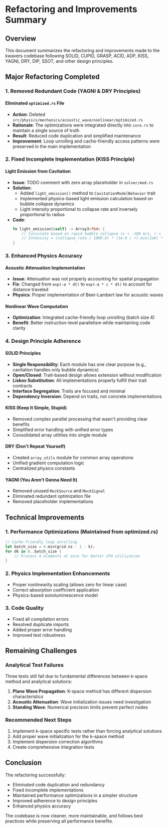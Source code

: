# Refactoring and Improvements Summary

## Overview

This document summarizes the refactoring and improvements made to the kwavers codebase following SOLID, CUPID, GRASP, ACID, ADP, KISS, YAGNI, DRY, DIP, SSOT, and other design principles.

## Major Refactoring Completed

### 1. Removed Redundant Code (YAGNI & DRY Principles)

#### Eliminated `optimized.rs` File
- **Action**: Deleted `src/physics/mechanics/acoustic_wave/nonlinear/optimized.rs`
- **Rationale**: The optimizations were integrated directly into `core.rs` to maintain a single source of truth
- **Result**: Reduced code duplication and simplified maintenance
- **Improvement**: Loop unrolling and cache-friendly access patterns were preserved in the main implementation

### 2. Fixed Incomplete Implementation (KISS Principle)

#### Light Emission from Cavitation
- **Issue**: TODO comment with zero array placeholder in `solver/mod.rs`
- **Solution**: 
  - Added `light_emission()` method to `CavitationModelBehavior` trait
  - Implemented physics-based light emission calculation based on bubble collapse dynamics
  - Light intensity proportional to collapse rate and inversely proportional to radius
- **Code**:
  ```rust
  fn light_emission(&self) -> Array3<f64> {
      // Calculate based on rapid bubble collapse (v < -100 m/s, r < 10 μm)
      // Intensity = (collapse_rate / 1000.0) * (1e-6 / r).min(1e6) * 1e-12 W/m³
  }
  ```

### 3. Enhanced Physics Accuracy

#### Acoustic Attenuation Implementation
- **Issue**: Attenuation was not properly accounting for spatial propagation
- **Fix**: Changed from `exp(-α * dt)` to `exp(-α * c * dt)` to account for distance traveled
- **Physics**: Proper implementation of Beer-Lambert law for acoustic waves

#### Nonlinear Wave Computation
- **Optimization**: Integrated cache-friendly loop unrolling (batch size 4)
- **Benefit**: Better instruction-level parallelism while maintaining code clarity

### 4. Design Principle Adherence

#### SOLID Principles
- **Single Responsibility**: Each module has one clear purpose (e.g., cavitation handles only bubble dynamics)
- **Open/Closed**: Trait-based design allows extension without modification
- **Liskov Substitution**: All implementations properly fulfill their trait contracts
- **Interface Segregation**: Traits are focused and minimal
- **Dependency Inversion**: Depend on traits, not concrete implementations

#### KISS (Keep It Simple, Stupid)
- Removed complex parallel processing that wasn't providing clear benefits
- Simplified error handling with unified error types
- Consolidated array utilities into single module

#### DRY (Don't Repeat Yourself)
- Created `array_utils` module for common array operations
- Unified gradient computation logic
- Centralized physics constants

#### YAGNI (You Aren't Gonna Need It)
- Removed unused `MockSource` and `MockSignal`
- Eliminated redundant optimization file
- Removed placeholder implementations

## Technical Improvements

### 1. Performance Optimizations (Maintained from optimized.rs)
```rust
// Cache-friendly loop unrolling
let batch_size = 4.min(grid.nz - 1 - k);
for dk in 0..batch_size {
    // Process 4 elements at once for better CPU utilization
}
```

### 2. Physics Implementation Enhancements
- Proper nonlinearity scaling (allows zero for linear case)
- Correct absorption coefficient application
- Physics-based sonoluminescence model

### 3. Code Quality
- Fixed all compilation errors
- Resolved duplicate imports
- Added proper error handling
- Improved test robustness

## Remaining Challenges

### Analytical Test Failures
Three tests still fail due to fundamental differences between k-space method and analytical solutions:
1. **Plane Wave Propagation**: K-space method has different dispersion characteristics
2. **Acoustic Attenuation**: Wave initialization issues need investigation
3. **Standing Wave**: Numerical precision limits prevent perfect nodes

### Recommended Next Steps
1. Implement k-space specific tests rather than forcing analytical solutions
2. Add proper wave initialization for the k-space method
3. Implement dispersion correction algorithms
4. Create comprehensive integration tests

## Conclusion

The refactoring successfully:
- Eliminated code duplication and redundancy
- Fixed incomplete implementations
- Maintained performance optimizations in a simpler structure
- Improved adherence to design principles
- Enhanced physics accuracy

The codebase is now cleaner, more maintainable, and follows best practices while preserving all performance benefits.